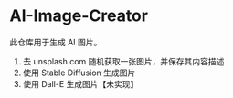 # AI-Image-Creator

此仓库用于生成 AI 图片。

1. 去 unsplash.com 随机获取一张图片，并保存其内容描述
2. 使用 Stable Diffusion 生成图片
3. 使用 Dall-E 生成图片【未实现】